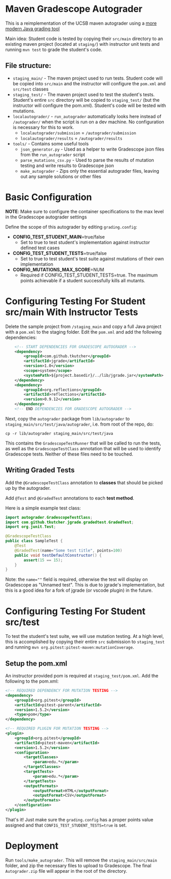 # Maven Gradescope Autograder

This is a reimplementation of the UCSB maven autograder using a [more modern Java grading tool](https://github.com/tkutcher/jgrade)

Main idea: Student code is tested by copying their `src/main` directory to an existing maven project (located at `staging/`) with instructor unit tests and running `mvn test` to grade the student's code.

## File structure:
- `staging_main/` - The maven project used to run tests. Student code will be copied into `src/main` and the instructor will configure the `pom.xml` and `src/test` classes
- `staging_test/` - The maven project used to test the student's tests. Student's entire `src` directory will be copied to `staging_test/` (but the instructor will configure the pom.xml). Student's code will be tested with mutations.
- `localautograder/` - `run_autograder` automatically looks here instead of `/autograder/` when the script is run on a dev machine. No configuration is necessary for this to work.
    - `localautograder/submission` = `/autograder/submission`
    - `localautograder/results` = `/autograder/results`
- `tools/` - Contains some useful tools
    - `json_generator.py` - Used as a helper to write Gradescope json files from the `run_autograder` script
    - `parse_mutations_csv.py` - Used to parse the results of mutation testing and write results to Gradescope json
    - `make_autograder` - Zips only the essential autograder files, leaving out any sample solutions or other files

# Basic Configuration
**NOTE**: Make sure to configure the container specifications to the max level in the Gradescope autograder settings

Define the scope of this autograder by editing `grading.config`:

* **CONFIG_TEST_STUDENT_MAIN**=true/false
    * Set to true to test student's implementation against instructor defined test cases
* **CONFIG_TEST_STUDENT_TESTS**=true/false
    * Set to true to test student's test suite against mutations of their own implementation
* **CONFIG_MUTATIONS_MAX_SCORE**=NUM
    * Required if CONFIG_TEST_STUDENT_TESTS=true. The maximum points achievable if a student successfully kills all mutants.


# Configuring Testing For Student src/main With Instructor Tests
Delete the sample project from `/staging_main` and copy a full Java project with a `pom.xml` to the staging folder. Edit the `pom.xml` and add the following dependencies:
```xml
    <!-- START DEPENDENCIES FOR GRADESCOPE AUTOGRADER -->
    <dependency>
        <groupId>com.github.tkutcher</groupId>
        <artifactId>jgrade</artifactId>
        <version>1.0</version>
        <scope>system</scope>
        <systemPath>${project.basedir}/../lib/jgrade.jar</systemPath>
    </dependency>
    <dependency>
        <groupId>org.reflections</groupId>
        <artifactId>reflections</artifactId>
        <version>0.9.12</version>
    </dependency>
    <!-- END DEPENDENCIES FOR GRADESCOPE AUTOGRADER -->
```

Next, copy the `autograder` package from `lib/autograder` to `staging_main/src/test/java/autograder`, i.e. from root of the repo, do:

```
cp -r lib/autograder staging_main/src/test/java 
```

This contains the `GradescopeTestRunner` that will be called to run the tests, as well as the `GradescopeTestClass` annotation that will be used to identify Gradescope tests. Neither of these files need to be touched.

## Writing Graded Tests
Add the `@GradescopeTestClass` annotation to **classes** that should be picked up by the autograder.

Add `@Test` and `@GradedTest` annotations to each **test method**.

Here is a simple example test class:
```java
import autograder.GradescopeTestClass;
import com.github.tkutcher.jgrade.gradedtest.GradedTest;
import org.junit.Test;

@GradescopeTestClass
public class SampleTest {
    @Test
    @GradedTest(name="Some test title", points=100)
    public void testDefaultConstructor() {
        assert(15 == 15);
    }
}
```
Note: the `name=""` field is required, otherwise the test will display on Gradescope as "Unnamed test". This is due to jgrade's implementation, but this is a good idea for a fork of jgrade (or vscode plugin) in the future.

# Configuring Testing For Student src/test
To test the student's test suite, we will use mutation testing. At a high level, this is accomplished by copying their entire `src` submission to `staging_test` and running `mvn org.pitest:pitest-maven:mutationCoverage`.

## Setup the pom.xml
An instructor provided pom is required at `staging_test/pom.xml`. Add the following to the pom.xml:
```XML
<!-- REQUIRED DEPENDENCY FOR MUTATION TESTING -->
<dependency>
    <groupId>org.pitest</groupId>
    <artifactId>pitest-parent</artifactId>
    <version>1.5.2</version>
    <type>pom</type>
</dependency>

<!-- REQUIRED PLUGIN FOR MUTATION TESTING -->
<plugin>
    <groupId>org.pitest</groupId>
    <artifactId>pitest-maven</artifactId>
    <version>1.5.2</version>
    <configuration>
        <targetClasses>
            <param>edu.*</param>
        </targetClasses>
        <targetTests>
            <param>edu.*</param>
        </targetTests>
        <outputFormats>
            <outputFormat>HTML</outputFormat>
            <outputFormat>CSV</outputFormat>
        </outputFormats>
    </configuration>
</plugin>
```

That's it! Just make sure the `grading.config` has a proper points value assigned and that `CONFIG_TEST_STUDENT_TESTS=true` is set.


# Deployment
Run `tools/make_autograder`. This will remove the `staging_main/src/main` folder, and zip the necessary files to upload to Gradescope. The final `Autograder.zip` file will appear in the root of the directory.
